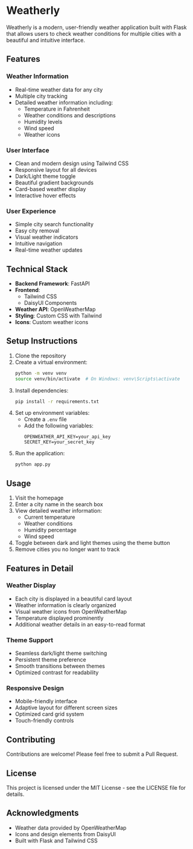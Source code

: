 # Weatherly

Weatherly is a modern, user-friendly weather application built with Flask that allows users to check weather conditions for multiple cities with a beautiful and intuitive interface.

## Features

### Weather Information
- Real-time weather data for any city
- Multiple city tracking
- Detailed weather information including:
  - Temperature in Fahrenheit
  - Weather conditions and descriptions
  - Humidity levels
  - Wind speed
  - Weather icons

### User Interface
- Clean and modern design using Tailwind CSS
- Responsive layout for all devices
- Dark/Light theme toggle
- Beautiful gradient backgrounds
- Card-based weather display
- Interactive hover effects

### User Experience
- Simple city search functionality
- Easy city removal
- Visual weather indicators
- Intuitive navigation
- Real-time weather updates

## Technical Stack

- **Backend Framework**: FastAPI
- **Frontend**: 
  - Tailwind CSS
  - DaisyUI Components
- **Weather API**: OpenWeatherMap
- **Styling**: Custom CSS with Tailwind
- **Icons**: Custom weather icons

## Setup Instructions

1. Clone the repository
2. Create a virtual environment:
   ```bash
   python -m venv venv
   source venv/bin/activate  # On Windows: venv\Scripts\activate
   ```
3. Install dependencies:
   ```bash
   pip install -r requirements.txt
   ```
4. Set up environment variables:
   - Create a `.env` file
   - Add the following variables:
     ```
     OPENWEATHER_API_KEY=your_api_key
     SECRET_KEY=your_secret_key
     ```
5. Run the application:
   ```bash
   python app.py
   ```

## Usage

1. Visit the homepage
2. Enter a city name in the search box
3. View detailed weather information:
   - Current temperature
   - Weather conditions
   - Humidity percentage
   - Wind speed
4. Toggle between dark and light themes using the theme button
5. Remove cities you no longer want to track

## Features in Detail

### Weather Display
- Each city is displayed in a beautiful card layout
- Weather information is clearly organized
- Visual weather icons from OpenWeatherMap
- Temperature displayed prominently
- Additional weather details in an easy-to-read format

### Theme Support
- Seamless dark/light theme switching
- Persistent theme preference
- Smooth transitions between themes
- Optimized contrast for readability

### Responsive Design
- Mobile-friendly interface
- Adaptive layout for different screen sizes
- Optimized card grid system
- Touch-friendly controls

## Contributing

Contributions are welcome! Please feel free to submit a Pull Request.

## License

This project is licensed under the MIT License - see the LICENSE file for details.

## Acknowledgments

- Weather data provided by OpenWeatherMap
- Icons and design elements from DaisyUI
- Built with Flask and Tailwind CSS 